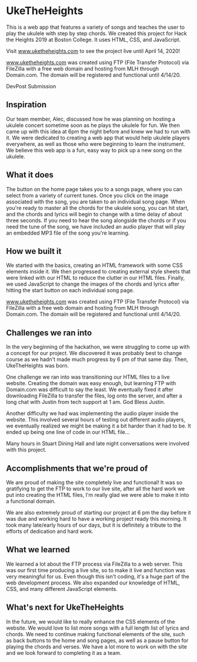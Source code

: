 # UkeTheHeights
This is a web app that features a variety of songs and teaches the user to play the ukulele with step by step chords. We created this project for Hack the Heights 2019 at Boston College. It uses HTML, CSS, and JavaScript. 

Visit www.uketheheights.com to see the project live until April 14, 2020!

www.uketheheights.com was created using FTP (File Transfer Protocol) via FileZilla with a free web domain and hosting from MLH through Domain.com. The domain will be registered and functional until 4/14/20. 

DevPost Submission
## Inspiration

Our team member, Alec, discussed how he was planning on hosting a ukulele concert sometime soon as he plays the ukulele for fun. We then came up with this idea at 6pm the night before and knew we had to run with it. We were dedicated to creating a web app that would help ukulele players everywhere, as well as those who were beginning to learn the instrument. We believe this web app is a fun, easy way to pick up a new song on the ukulele.

## What it does

The button on the home page takes you to a songs page, where you can select from a variety of current tunes. Once you click on the image associated with the song, you are taken to an individual song page. When you're ready to master all the chords for the ukulele song, you can hit start, and the chords and lyrics will begin to change with a time delay of about three seconds. If you need to hear the song alongside the chords or if you need the tune of the song, we have included an audio player that will play an embedded MP3 file of the song you're learning.

## How we built it

We started with the basics, creating an HTML framework with some CSS elements inside it. We then progressed to creating external style sheets that were linked with our HTML to reduce the clutter in our HTML files. Finally, we used JavaScript to change the images of the chords and lyrics after hitting the start button on each individual song page.

www.uketheheights.com was created using FTP (File Transfer Protocol) via FileZilla with a free web domain and hosting from MLH through Domain.com. The domain will be registered and functional until 4/14/20. 

## Challenges we ran into

In the very beginning of the hackathon, we were struggling to come up with a concept for our project. We discovered it was probably best to change course as we hadn't made much progress by 6 pm of that same day. Then, UkeTheHeights was born. 

One challenge we ran into was transitioning our HTML files to a live website. Creating the domain was easy enough, but learning FTP with Domain.com was difficult to say the least. We eventually fixed it after downloading FileZilla to transfer the files, log onto the server, and after a long chat with Justin from tech support at 1 am. God Bless Justin.

Another difficulty we had was implementing the audio player inside the website. This involved several hours of testing out different audio players, we eventually realized we might be making it a bit harder than it had to be. It ended up being one line of code in our HTML file...

Many hours in Stuart Dining Hall and late night conversations were involved with this project. 

## Accomplishments that we're proud of

We are proud of making the site completely live and functional! It was so gratifying to get the FTP to work to our live site, after all the hard work we put into creating the HTML files, I'm really glad we were able to make it into a functional domain. 

We are also extremely proud of starting our project at 6 pm the day before it was due and working hard to have a working project ready this morning. It took many late/early hours of our days, but it is definitely a tribute to the efforts of dedication and hard work. 

## What we learned

We learned a lot about the FTP process via FileZilla to a web server. This was our first time producing a live site, so to make it live and function was very meaningful for us. Even though this isn't coding, it's a huge part of the web development process. We also expanded our knowledge of HTML, CSS, and many different JavaScript elements. 

## What's next for UkeTheHeights

In the future, we would like to really enhance the CSS elements of the website. We would love to list more songs with a full length list of lyrics and chords. We need to continue making functional elements of the site, such as back buttons to the home and song pages, as well as a pause button for playing the chords and verses. We have a lot more to work on with the site and we look forward to completing it as a team. 
